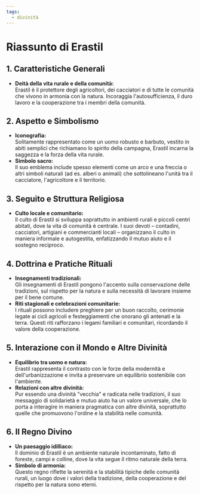 ```yaml
---
tags:
  - divinità
---
```

# Riassunto di Erastil

## 1. Caratteristiche Generali
- **Deità della vita rurale e della comunità:**  
  Erastil è il protettore degli agricoltori, dei cacciatori e di tutte le comunità che vivono in armonia con la natura. Incoraggia l'autosufficienza, il duro lavoro e la cooperazione tra i membri della comunità.

## 2. Aspetto e Simbolismo
- **Iconografia:**  
  Solitamente rappresentato come un uomo robusto e barbuto, vestito in abiti semplici che richiamano lo spirito della campagna, Erastil incarna la saggezza e la forza della vita rurale.
- **Simbolo sacro:**  
  Il suo emblema include spesso elementi come un arco e una freccia o altri simboli naturali (ad es. alberi o animali) che sottolineano l'unità tra il cacciatore, l'agricoltore e il territorio.

## 3. Seguito e Struttura Religiosa
- **Culto locale e comunitario:**  
  Il culto di Erastil si sviluppa soprattutto in ambienti rurali e piccoli centri abitati, dove la vita di comunità è centrale. I suoi devoti – contadini, cacciatori, artigiani e commercianti locali – organizzano il culto in maniera informale e autogestita, enfatizzando il mutuo aiuto e il sostegno reciproco.

## 4. Dottrina e Pratiche Rituali
- **Insegnamenti tradizionali:**  
  Gli insegnamenti di Erastil pongono l'accento sulla conservazione delle tradizioni, sul rispetto per la natura e sulla necessità di lavorare insieme per il bene comune.
- **Riti stagionali e celebrazioni comunitarie:**  
  I rituali possono includere preghiere per un buon raccolto, cerimonie legate ai cicli agricoli e festeggiamenti che onorano gli antenati e la terra. Questi riti rafforzano i legami familiari e comunitari, ricordando il valore della cooperazione.

## 5. Interazione con il Mondo e Altre Divinità
- **Equilibrio tra uomo e natura:**  
  Erastil rappresenta il contrasto con le forze della modernità e dell'urbanizzazione e invita a preservare un equilibrio sostenibile con l'ambiente.
- **Relazioni con altre divinità:**  
  Pur essendo una divinità "vecchia" e radicata nelle tradizioni, il suo messaggio di solidarietà e mutuo aiuto ha un valore universale, che lo porta a interagire in maniera pragmatica con altre divinità, soprattutto quelle che promuovono l'ordine e la stabilità nelle comunità.

## 6. Il Regno Divino
- **Un paesaggio idilliaco:**  
  Il dominio di Erastil è un ambiente naturale incontaminato, fatto di foreste, campi e colline, dove la vita segue il ritmo naturale della terra.
- **Simbolo di armonia:**  
  Questo regno riflette la serenità e la stabilità tipiche delle comunità rurali, un luogo dove i valori della tradizione, della cooperazione e del rispetto per la natura sono eterni.
